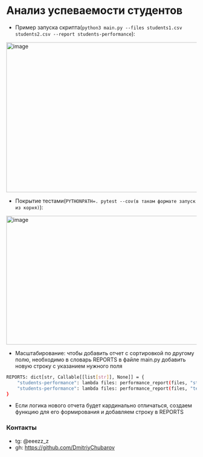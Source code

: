 # Анализ успеваемости студентов

- Пример запуска скрипта(```python3 main.py --files students1.csv students2.csv --report students-performance```):
<img width="1005" height="396" alt="image" src="https://github.com/user-attachments/assets/4ee0d3f1-174a-4b67-b54b-303f4e328134" />

- Покрытие тестами(```PYTHONPATH=. pytest --cov(в таком формате запуск из корня)```):
<img width="1005" height="340" alt="image" src="https://github.com/user-attachments/assets/df7c1148-52fa-4ddd-9c72-9bba9584289f" />

- Масштабирование: чтобы добавить отчет с сортировкой по другому полю, необходимо в словарь REPORTS в файле main.py добавить новую строку с указанием нужного поля
```bash
REPORTS: dict[str, Callable[[list[str]], None]] = {
    "students-performance": lambda files: performance_report(files, "student_name"),
    "students-performance": lambda files: performance_report(files, "teacher_name"), #пример
}
```
- Если логика нового отчета будет кардинально отличаться, создаем функцию для его формирования и добавляем строку в REPORTS

### Контакты
- tg: @eeezz_z
- gh: https://github.com/DmitriyChubarov
